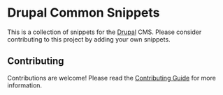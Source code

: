 # Drupal Common Snippets

This is a collection of snippets for the [Drupal](https://www.drupal.org/) CMS.
Please consider contributing to this project by adding your own snippets.

## Contributing

Contributions are welcome! Please read the [Contributing Guide](CONTRIBUTING.md) for more information.

